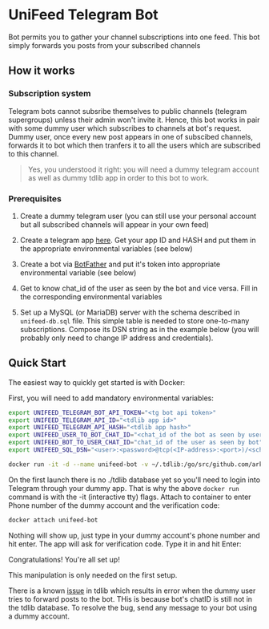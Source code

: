 # UniFeed Telegram Bot
Bot permits you to gather your channel subscriptions into one feed. This bot simply forwards you posts from your subscribed channels

## How it works

### Subscription system
Telegram bots cannot subsribe themselves to public channels (telegram supergroups) unless their admin won't invite it. Hence, this bot works in pair with some dummy user which subscribes to channels at bot's request. Dummy user, once every new post appears in one of subscibed channels, forwards it to bot which then tranfers it to all the users which are subscribed to this channel.

>Yes, you understood it right: you will need a dummy telegram account as well as dummy tdlib app in order to this bot to work.

### Prerequisites
1. Create a dummy telegram user (you can still use your personal account but all subscribed channels will appear in your own feed)

2. Create a telegram app [here](https://my.telegram.org/apps). Get your app ID and HASH and put them in the appropriate environmental variables (see below)

3. Create a bot via [BotFather](https://t.me/botfather) and put it's token into appropriate environmental variable (see below)

4. Get to know chat_id of the user as seen by the bot and vice versa. Fill in the corresponding environmental variables

5. Set up a MySQL (or MariaDB) server with the schema described in `unifeed-db.sql` file. This simple table is needed to store one-to-many subscriptions. Compose its DSN string as in the example below (you will probably only need to change IP address and credentials).

## Quick Start
The easiest way to quickly get started is with Docker:

First, you will need to add mandatory environmental variables:
```bash
export UNIFEED_TELEGRAM_BOT_API_TOKEN="<tg bot api token>"
export UNIFEED_TELEGRAM_API_ID="<tdlib app id>"
export UNIFEED_TELEGRAM_API_HASH="<tdlib app hash>"
export UNIFEED_USER_TO_BOT_CHAT_ID="<chat_id of the bot as seen by user>"
export UNIFEED_BOT_TO_USER_CHAT_ID="chat_id of the user as seen by bot"
export UNIFEED_SQL_DSN="<user>:<password>@tcp(<IP-address>:<port>)/<schema name>" # e.g. "unifeed-user:unifeed-password@tcp(127.0.0.1:3306)/unifeed-db"
```

```bash
docker run -it -d --name unifeed-bot -v ~/.tdlib:/go/src/github.com/arkhipovkm/unifeed-go/.tdlib -e UNIFEED_TELEGRAM_BOT_API_TOKEN="$UNIFEED_TELEGRAM_BOT_API_TOKEN" -e UNIFEED_TELEGRAM_API_ID="$UNIFEED_TELEGRAM_API_ID" -e UNIFEED_TELEGRAM_API_HASH="$UNIFEED_TELEGRAM_API_HASH" -e UNIFEED_USER_TO_BOT_CHAT_ID="$UNIFEED_USER_TO_BOT_CHAT_ID" -e UNIFEED_BOT_TO_USER_CHAT_ID="$UNIFEED_BOT_TO_USER_CHAT_ID" -e UNIFEED_SQL_DSN="$UNIFEED_SQL_DSN" arkhipovkm/unifeed-bot:latest
```

On the first launch there is no ./tdlib database yet so you'll need to login into Telegram through your dummy app. That is why the above `docker run` command is with the -it (interactive tty) flags. Attach to container to enter Phone number of the dummy account and the verification code:

```bash
docker attach unifeed-bot
```

Nothing will show up, just type in your dummy account's phone number and hit enter. The app will ask for verification code. Type it in and hit Enter:

Congratulations! You're all set up!

This manipulation is only needed on the first setup.

There is a known [issue](https://github.com/tdlib/td/issues/791) in tdlib which results in error when the dummy user tries to forward posts to the bot. THis is because bot's chatID is still not in the tdlib database. To resolve the bug, send any message to your bot using a dummy account.
